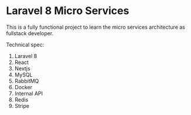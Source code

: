 # Laravel 8 Micro Services
This is a fully functional project to learn the micro services architecture as fullstack developer.  

Technical spec:
1. Laravel 8
2. React
3. Nextjs
4. MySQL
5. RabbitMQ
6. Docker
7. Internal API
8. Redis
9. Stripe
